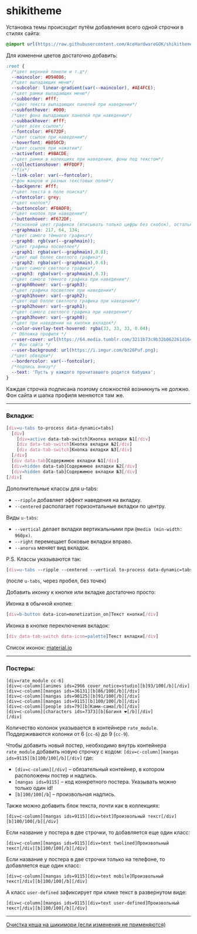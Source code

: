 # shikitheme
Установка темы происходит путём добавления всего одной строчки в стилях сайта:
```scss
@import url(https://raw.githubusercontent.com/AceHardwareGOK/shikitheme/main/shiki-pink.css);
```
Для изменени цветов достаточно добавить:
```scss
:root {
  /*цвет верхней панели и т.д*/
  --maincolor: #D94086;
  /*цвет выпадающих меню*/
  --subcolor: linear-gradient(var(--maincolor), #AE4FCE);
  /*цвет рамки выпадающих меню*/
  --subborder: #fff;
  /*цвет текста выпадающих панелей при наведении*/
  --subfonthover: #000;
  /*цвет фона выпадающих панелей при наведении*/
  --subbackhover: #fff;
  /*цвет всех ссылок*/
  --fontcolor: #F672DF;
  /*цвет ссылок при наведении*/
  --hoverfont: #B050CD;
  /*цвет ссылок при нажатии*/
  --activefont: #9BACDE;
  /*цвет рамки в колекциях при наведении, фоны под текстом*/
  --collectionshover: #FFDDF7;
  /*fix*/
  --link-color: var(--fontcolor);
  /*фон жанров и разных текстовых полей*/
  --backgenre: #fff;
  /*цвет текста в поле поиска*/
  --sfontcolor: grey;
  /*цвет кнопок*/
  --buttoncolor: #F0ADF0;
  /*цвет кнопок при наведении*/
  --buttonhover: #F672DF;
  /*основной цвет графиков (вписывать только цифры без скобок), остальные сами подберутся*/
  --graphmain: 217, 64, 134;
  /*цвет самого тёмного графика*/
  --graph0: rgb(var(--graphmain));
  /*цвет графика посветлее*/
  --graph1: rgba(var(--graphmain),0.8);
  /*цвет ещё более светлого графика*/
  --graph2: rgba(var(--graphmain),0.6);
  /*цвет самого светлого графика*/
  --graph3: rgba(var(--graphmain),0.3);
  /*цвет самого тёмного графика при наведении*/
  --graph0hover: var(--graph3);
  /*цвет графика посветлее при наведении*/
  --graph1hover: var(--graph2);
  /*цвет ещё болле светлого графика при наведении*/
  --graph2hover: var(--graph1);
  /*цвет самого светлого графика при наведении*/
  --graph3hover: var(--graph0);
  /*цвет при наведении на кнопки вкладок*/
  --color-overlay-text-hovered: rgba(33, 33, 33, 0.04);
  /* Обложка профиля */
  --user-cover: url(https://64.media.tumblr.com/3211b73c9b32b062261d164039e9fcf5/1c1af52e6a2b68f3-b9/s1280x1920/54dfc22c11b43f12d04168433f3032a5cbe1dbf4.png);
  /* Фон сайта */
  --user-background: url(https://i.imgur.com/bz26Puf.png);
  /*цвет обводки*/
  --bordercolor: var(--fontcolor);
  /*подпись внизу*/
  --text: 'Пусть у каждого прочитавшего родится бабушка';
}
```
Каждая строчка подписана поэтому сложностей возникнуть не должно. 
Фон сайта и шапка профиля меняются там же.
***
### Вкладки:

```scss
[div=u-tabs to-process data-dynamic=tabs]
  [div]
    [div=active data-tab-switch]Кнопка вкладки №1[/div]
    [div data-tab-switch]Кнопка вкладки №2[/div]
    [div data-tab-switch]Кнопка вкладки №3[/div]
  [/div]
  [div data-tab]Содержимое вкладки №1[/div]
  [div=hidden data-tab]Содержимое вкладки №2[/div]
  [div=hidden data-tab]Содержимое вкладки №3[/div]
[/div]
```
Дополнительные классы для u-tabs:
* ```--ripple``` добавляет эффект наведения на вкладку.
*  ```--centered``` располагает горизонтальные вкладки по центру.

Виды ```u-tabs```:
* ```--vertical``` делает вкладки вертикальными при ```@media (min-width: 960px)```.
* ```--right``` перемещает боковые вкладки вправо.
* ```--anorva``` меняет вид вкладок.

P.S. Классы указываются так:
```scss
[div=u-tabs --ripple --centered --vertical to-process data-dynamic=tabs]
```
(после ```u-tabs```, через пробел, без точек)

Добавить иконку к кнопке или вкладке достаточно просто:

Иконка в обычной кнопке:
```scss
[div=b-button data-icon=monetization_on]Текст кнопки[/div]
```

Иконка в кнопке переключения вкладок:
```scss
[div data-tab-switch data-icon=palette]Текст вкладки[/div]
```
Список иконок: [material.io](https://material.io/resources/icons/?style=baseline)
***
### Постеры:
``` 
[div=rate_module cc-6]
[div=c-column][animes ids=2966 cover_notice=studio][b]93/100[/b][/div]
[div=c-column][mangas ids=36131][b]86/100[/b][/div]
[div=c-column][mangas ids=90125][b]91/100[/b][/div]
[div=c-column][mangas ids=9115][b]100/100[/b][/div]
[div=c-column][people ids=79][b]Ками-сама[/b][/div]
[div=c-column][characters ids=7373][b]Богиня ❤[/b][/div]
[/div]
```
Количество колонок указывается в контейнере ```rate_module```. Поддерживаются колонки от 6 (```cc-6```) до 9 (```cc-9```).

Чтобы добавить новый постер, необходимо внутрь контейнера ```rate_module``` добавить новую строчку с кодом:
```[div=c-column][mangas ids=9115][b]100/100[/b][/div]```
где:
* ```[div=c-column][/div]``` – обязательный контейнер, в котором расположены постер и надпись.
* ```[mangas ids=9115]``` – код конкретного постера. Указывать можно только один id!
* ```[b]100/100[/b```] – произвольная надпись.

Также можно добавить блок текста, почти как в коллекциях:

```[div=c-column][mangas ids=9115][div=text]Произвольный текст[/div][b]100/100[/b][/div]```

Если название у постера в две строчки, то добавляется еще один класс:

```[div=c-column][mangas ids=9115][div=text twolined]Произвольный текст[/div][b]100/100[/b][/div]```

Если название у постера в две строчки только на телефоне, то добавляется еще один класс:

```[div=c-column][mangas ids=9115][div=text mobile]Произвольный текст[/div][b]100/100[/b][/div]```


А класс ```user-defined``` зафиксирует при клике текст в развернутом виде:

```[div=c-column][mangas ids=9115][div=text user-defined]Произвольный текст[/div][b]100/100[/b][/div]```

***
[Очистка кеша на шикимори (если изменения не применяются)](https://shikimori.one/tests/reset_styles_cache?url=)
